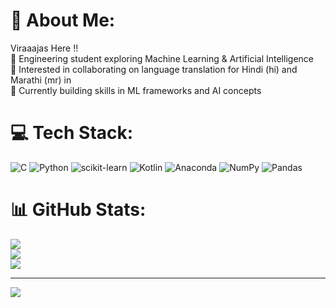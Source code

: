 # 💫 About Me:
Viraaajas Here !!<br>🔭 Engineering student exploring Machine Learning & Artificial Intelligence<br>👯 Interested in collaborating on language translation for Hindi (hi) and Marathi (mr) in<br>🌱 Currently building skills in ML frameworks and AI concepts


# 💻 Tech Stack:
![C](https://img.shields.io/badge/c-%2300599C.svg?style=for-the-badge&logo=c&logoColor=white) ![Python](https://img.shields.io/badge/python-3670A0?style=for-the-badge&logo=python&logoColor=ffdd54) ![scikit-learn](https://img.shields.io/badge/scikit--learn-%23F7931E.svg?style=for-the-badge&logo=scikit-learn&logoColor=white) ![Kotlin](https://img.shields.io/badge/kotlin-%237F52FF.svg?style=for-the-badge&logo=kotlin&logoColor=white) ![Anaconda](https://img.shields.io/badge/Anaconda-%2344A833.svg?style=for-the-badge&logo=anaconda&logoColor=white) ![NumPy](https://img.shields.io/badge/numpy-%23013243.svg?style=for-the-badge&logo=numpy&logoColor=white) ![Pandas](https://img.shields.io/badge/pandas-%23150458.svg?style=for-the-badge&logo=pandas&logoColor=white)
# 📊 GitHub Stats:
![](https://github-readme-stats.vercel.app/api?username=viraaajas&theme=buefy&hide_border=false&include_all_commits=true&count_private=false)<br/>
![](https://github-readme-streak-stats.herokuapp.com/?user=viraaajas&theme=buefy&hide_border=false)<br/>
![](https://github-readme-stats.vercel.app/api/top-langs/?username=viraaajas&theme=buefy&hide_border=false&include_all_commits=true&count_private=false&layout=compact)

---
[![](https://visitcount.itsvg.in/api?id=viraaajas&icon=0&color=12)](https://visitcount.itsvg.in)

<!-- Proudly created with GPRM ( https://gprm.itsvg.in ) -->
